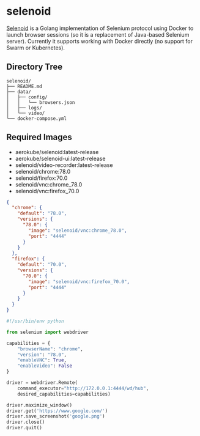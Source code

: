 selenoid
========

[Selenoid][1] is a Golang implementation of Selenium protocol using Docker to launch
browser sessions (so it is a replacement of Java-based Selenium server).
Currently it supports working with Docker directly (no support for Swarm or
Kubernetes).


Directory Tree
--------------

```
selenoid/
├── README.md
├── data/
│   ├── config/
│   │   └── browsers.json
│   ├── logs/
│   └── video/
└── docker-compose.yml
```

Required Images
---------------

- aerokube/selenoid:latest-release
- aerokube/selenoid-ui:latest-release
- selenoid/video-recorder:latest-release
- selenoid/chrome:78.0
- selenoid/firefox:70.0
- selenoid/vnc:chrome_78.0
- selenoid/vnc:firefox_70.0

```json
{
  "chrome": {
    "default": "78.0",
    "versions": {
      "78.0": {
        "image": "selenoid/vnc:chrome_78.0",
        "port": "4444"
      }
    }
  },
  "firefox": {
    "default": "70.0",
    "versions": {
      "70.0": {
        "image": "selenoid/vnc:firefox_70.0",
        "port": "4444"
      }
    }
  }
}
```

```python
#!/usr/bin/env python

from selenium import webdriver

capabilities = {
    "browserName": "chrome",
    "version": "78.0",
    "enableVNC": True,
    "enableVideo": False
}

driver = webdriver.Remote(
    command_executor="http://172.0.0.1:4444/wd/hub",
    desired_capabilities=capabilities)

driver.maximize_window()
driver.get('https://www.google.com/')
driver.save_screenshot('google.png')
driver.close()
driver.quit()
```

[1]: https://aerokube.com/selenoid/latest/
